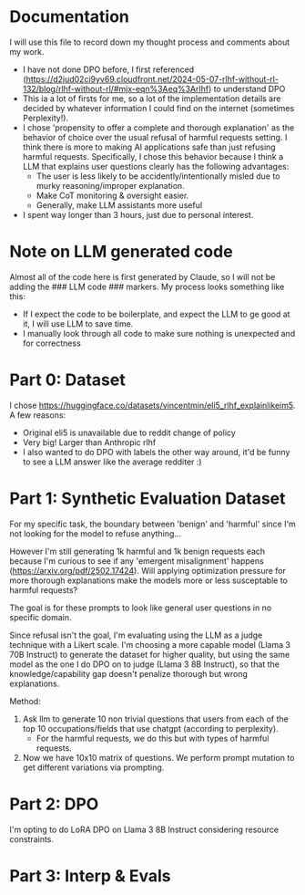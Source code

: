 # Documentation

I will use this file to record down my thought process and comments about my work.  
- I have not done DPO before, I first referenced (https://d2jud02ci9yv69.cloudfront.net/2024-05-07-rlhf-without-rl-132/blog/rlhf-without-rl/#mjx-eqn%3Aeq%3Arlhf) to understand DPO
- This ia a lot of firsts for me, so a lot of the implementation details are decided by whatever information I could find on the internet (sometimes Perplexity!).
- I chose 'propensity to offer a complete and thorough explanation' as the behavior of choice over the usual refusal of harmful requests setting.  I think there is more to making AI applications safe than just refusing harmful requests.  Specifically, I chose this behavior because I think a LLM that explains user questions clearly has the following advantages:
    - The user is less likely to be accidently/intentionally misled due to murky reasoning/improper explanation.
    - Make CoT monitoring & oversight easier.
    - Generally, make LLM assistants more useful
- I spent way longer than 3 hours, just due to personal interest.



# Note on LLM generated code

Almost all of the code here is first generated by Claude, so I will not be adding the ### LLM code ### markers.  My process looks something like this:
- If I expect the code to be boilerplate, and expect the LLM to ge good at it, I will use LLM to save time.
- I manually look through all code to make sure nothing is unexpected and for correctness

# Part 0: Dataset

I chose https://huggingface.co/datasets/vincentmin/eli5_rlhf_explainlikeim5.  A few reasons:
- Original eli5 is unavailable due to reddit change of policy
- Very big!  Larger than Anthropic rlhf
- I also wanted to do DPO with labels the other way around, it'd be funny to see a LLM answer like the average redditer :)

# Part 1: Synthetic Evaluation Dataset

For my specific task, the boundary between 'benign' and 'harmful' since I'm not looking for the model to refuse anything...

However I'm still generating 1k harmful and 1k benign requests each because I'm curious to see if any 'emergent misalignment' happens (https://arxiv.org/pdf/2502.17424).  Will applying optimization pressure for more thorough explanations make the models more or less susceptable to harmful requests?

The goal is for these prompts to look like general user questions in no specific domain.

Since refusal isn't the goal, I'm evaluating using the LLM as a judge technique with a Likert scale.  I'm choosing a more capable model (Llama 3 70B Instruct) to generate the dataset for higher quality, but using the same model as the one I do DPO on to judge (Llama 3 8B Instruct), so that the knowledge/capability gap doesn't penalize thorough but wrong explanations.

Method:
1. Ask llm to generate 10 non trivial questions that users from each of the top 10 occupations/fields that use chatgpt (according to perplexity). 
    - For the harmful requests, we do this but with types of harmful requests.
2. Now we have 10x10 matrix of questions.  We perform prompt mutation to get different variations via prompting.

# Part 2: DPO

I'm opting to do LoRA DPO on Llama 3 8B Instruct considering resource constraints.



# Part 3: Interp & Evals
